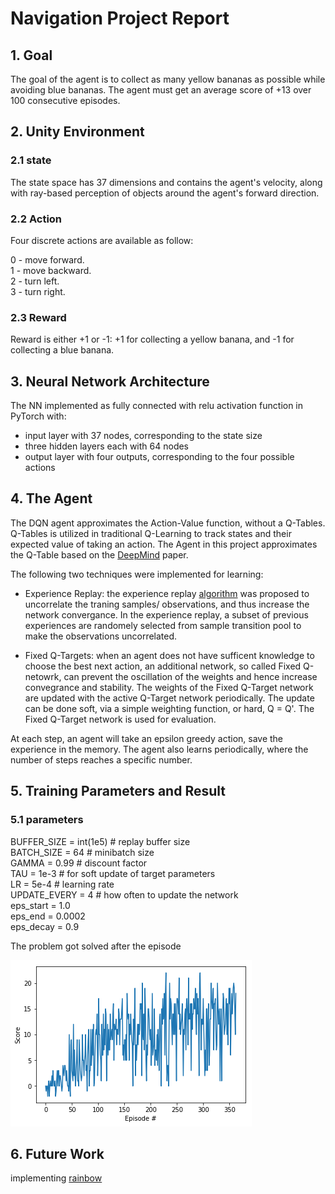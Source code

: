 # Navigation Project Report

## 1. Goal
The goal of the agent is to collect as many yellow bananas as possible while avoiding blue bananas.  The agent must get an average score of +13 over 100 consecutive episodes.

## 2. Unity Environment

### 2.1 state
The state space has 37 dimensions and contains the agent's velocity, along with ray-based perception of objects around the agent's forward direction. 
### 2.2 Action
Four discrete actions are available as follow:

0 - move forward.\
1 - move backward.\
2 - turn left.\
3 - turn right.

### 2.3 Reward
Reward is either +1 or -1: +1 for collecting a yellow banana, and -1 for collecting a blue banana. 

## 3. Neural Network Architecture
The NN implemented as fully connected with relu activation function in PyTorch with:
* input layer with 37 nodes, corresponding to the state size
* three hidden layers each with 64 nodes
* output layer with four outputs, corresponding to the four possible actions

## 4. The Agent
The DQN agent approximates the Action-Value function, without a Q-Tables. Q-Tables is utilized in traditional Q-Learning to track states and their expected value of taking an action. The Agent in this project approximates the Q-Table based on the [DeepMind](https://storage.googleapis.com/deepmind-media/dqn/DQNNaturePaper.pdf) paper.

The following two techniques were implemented for learning:
* Experience Replay: the experience replay [algorithm](https://www.cs.toronto.edu/~vmnih/docs/dqn.pdf) was proposed to uncorrelate the traning samples/ observations, and thus increase the network convergance. In the experience replay, a subset of previous experiences are randomely selected from sample transition pool to make the observations uncorrelated.

* Fixed Q-Targets: when an agent does not have sufficent knowledge to choose the best next action, an additional network, so called Fixed Q-netowrk, can prevent the oscillation of the weights and hence increase convegrance and stability. The weights of the Fixed Q-Target network are updated with the active Q-Target network periodically. The update can be done soft, via a simple weighting function, or hard, Q = Q'. The Fixed Q-Target network is used for evaluation.

At each step, an agent will take an epsilon greedy action, save the experience in the memory. The agent also learns periodically, where the number of steps reaches a specific number.

## 5. Training Parameters and Result

### 5.1 parameters
BUFFER_SIZE = int(1e5)  # replay buffer size\
BATCH_SIZE = 64         # minibatch size\
GAMMA = 0.99            # discount factor\
TAU = 1e-3              # for soft update of target parameters\
LR = 5e-4               # learning rate \
UPDATE_EVERY = 4        # how often to update the network\
eps_start = 1.0\
eps_end = 0.0002\
eps_decay = 0.9

The problem got solved after the episode 

![alt text](https://github.com/AghaAmin/DRLND-P1-Navigation/blob/master/images/Result.png)
## 6. Future Work
implementing [rainbow](https://arxiv.org/abs/1710.02298)
